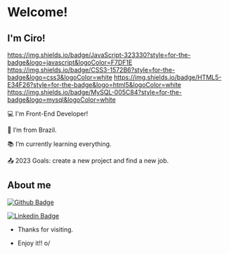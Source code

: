 # Welcome!

 

## I'm Ciro!

 https://img.shields.io/badge/JavaScript-323330?style=for-the-badge&logo=javascript&logoColor=F7DF1E https://img.shields.io/badge/CSS3-1572B6?style=for-the-badge&logo=css3&logoColor=white https://img.shields.io/badge/HTML5-E34F26?style=for-the-badge&logo=html5&logoColor=white https://img.shields.io/badge/MySQL-005C84?style=for-the-badge&logo=mysql&logoColor=white 

:computer: I'm Front-End Developer!

:house_with_garden: I’m from Brazil.

:books: I’m currently learning everything.

:outbox_tray: 2023 Goals: create a new project and find a new job.

 

## About me

[![Github Badge](https://img.shields.io/badge/-Github-000?style=flat-square&logo=Github&logoColor=white&link=https://github.com/cirojuniorvg)](https://github.com/cirojuniorvg)

[![Linkedin Badge](https://img.shields.io/badge/-LinkedIn-blue?style=flat-square&logo=Linkedin&logoColor=white&link=linkedin.com/in/ciro-valeriojr/)]([https://github.com/cirojuniorvg](https://www.linkedin.com/in/ciro-valeriojr/)https://www.linkedin.com/in/ciro-valeriojr/)

- Thanks for visiting.

- Enjoy it!! o/
